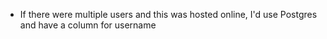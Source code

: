 - If there were multiple users and this was hosted online, I'd use Postgres and have a column for username